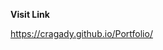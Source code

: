 **Visit Link**

<a href="https://cragady.github.io/Portfolio/" target="_blank">https://cragady.github.io/Portfolio/</a>